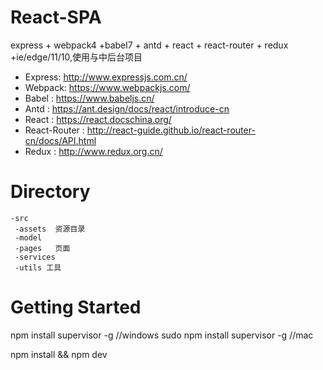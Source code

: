 # React-SPA
express + webpack4 +babel7 + antd + react + react-router + redux +ie/edge/11/10,使用与中后台项目

- Express: http://www.expressjs.com.cn/
- Webpack: https://www.webpackjs.com/
- Babel  : https://www.babeljs.cn/
- Antd   : https://ant.design/docs/react/introduce-cn
- React  : https://react.docschina.org/
- React-Router : http://react-guide.github.io/react-router-cn/docs/API.html
- Redux  : http://www.redux.org.cn/

# Directory
```
-src
 -assets  资源目录
 -model   
 -pages   页面
 -services 
 -utils 工具  
```


# Getting Started

npm install supervisor -g    //windows
sudo npm install supervisor -g    //mac

npm install && npm dev






